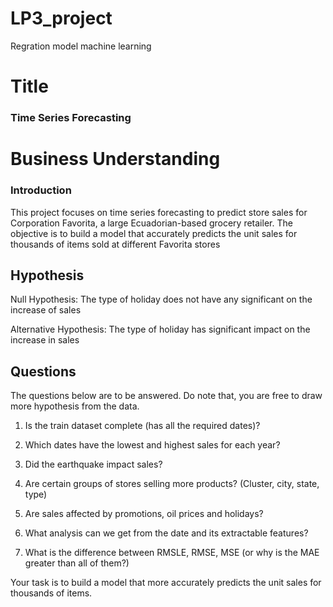 # LP3_project
Regration model machine learning
# Title
### Time Series Forecasting

# Business Understanding
### Introduction


This project focuses on time series forecasting to predict store sales for Corporation Favorita, a large Ecuadorian-based grocery retailer. The objective is to build a model that accurately predicts the unit sales for thousands of items sold at different Favorita stores

## Hypothesis
 
 Null Hypothesis: The type of holiday does not have any significant on the increase of sales
 
 Alternative Hypothesis: The type of holiday has significant impact on the increase in sales
 
 ## Questions

The questions below are to be answered. Do note that, you are free to draw more hypothesis from the data.

1. Is the train dataset complete (has all the required dates)?

2. Which dates have the lowest and highest sales for each year?

3. Did the earthquake impact sales?

4. Are certain groups of stores selling more products? (Cluster, city, state, type)

5. Are sales affected by promotions, oil prices and holidays?

6. What analysis can we get from the date and its extractable features?

7. What is the difference between RMSLE, RMSE, MSE (or why is the MAE greater than all of them?)

Your task is to build a model that more accurately predicts the unit sales for thousands of items.